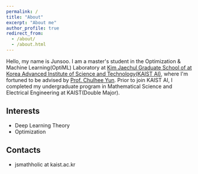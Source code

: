 ```yaml
---
permalink: /
title: "About"
excerpt: "About me"
author_profile: true
redirect_from: 
  - /about/
  - /about.html
---
```


Hello, my name is Junsoo. I am a master's student in the Optimization & Machine Learning(OptiML) Laboratory at [Kim Jaechul Graduate School of at Korea Advanced Institute of Science and Technology(KAIST AI)](https://gsai.kaist.ac.kr), where I'm fortuned to be advised by [Prof. Chulhee Yun](https://chulheeyun.github.io/). Prior to join KAIST AI, I completed my undergraduate program in Mathematical Science and Electrical Engineering at KAIST(Double Major).

## Interests
- Deep Learning Theory
- Optimization

## Contacts
- jsmathholic at kaist.ac.kr

